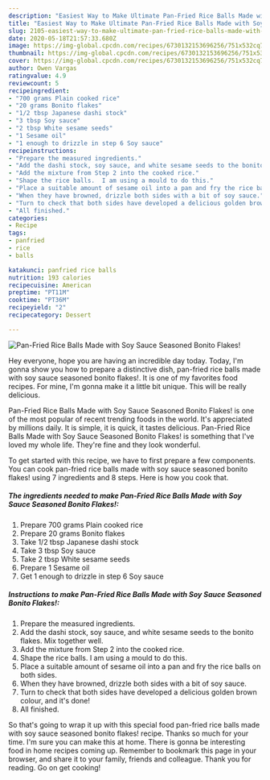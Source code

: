 ```yaml
---
description: "Easiest Way to Make Ultimate Pan-Fried Rice Balls Made with Soy Sauce Seasoned Bonito Flakes!"
title: "Easiest Way to Make Ultimate Pan-Fried Rice Balls Made with Soy Sauce Seasoned Bonito Flakes!"
slug: 2105-easiest-way-to-make-ultimate-pan-fried-rice-balls-made-with-soy-sauce-seasoned-bonito-flakes
date: 2020-05-18T21:57:33.680Z
image: https://img-global.cpcdn.com/recipes/6730132153696256/751x532cq70/pan-fried-rice-balls-made-with-soy-sauce-seasoned-bonito-flakes-recipe-main-photo.jpg
thumbnail: https://img-global.cpcdn.com/recipes/6730132153696256/751x532cq70/pan-fried-rice-balls-made-with-soy-sauce-seasoned-bonito-flakes-recipe-main-photo.jpg
cover: https://img-global.cpcdn.com/recipes/6730132153696256/751x532cq70/pan-fried-rice-balls-made-with-soy-sauce-seasoned-bonito-flakes-recipe-main-photo.jpg
author: Owen Vargas
ratingvalue: 4.9
reviewcount: 5
recipeingredient:
- "700 grams Plain cooked rice"
- "20 grams Bonito flakes"
- "1/2 tbsp Japanese dashi stock"
- "3 tbsp Soy sauce"
- "2 tbsp White sesame seeds"
- "1 Sesame oil"
- "1 enough to drizzle in step 6 Soy sauce"
recipeinstructions:
- "Prepare the measured ingredients."
- "Add the dashi stock, soy sauce, and white sesame seeds to the bonito flakes. Mix together well."
- "Add the mixture from Step 2 into the cooked rice."
- "Shape the rice balls.  I am using a mould to do this."
- "Place a suitable amount of sesame oil into a pan and fry the rice balls on both sides."
- "When they have browned, drizzle both sides with a bit of soy sauce."
- "Turn to check that both sides have developed a delicious golden brown colour, and it&#39;s done!"
- "All finished."
categories:
- Recipe
tags:
- panfried
- rice
- balls

katakunci: panfried rice balls 
nutrition: 193 calories
recipecuisine: American
preptime: "PT11M"
cooktime: "PT36M"
recipeyield: "2"
recipecategory: Dessert

---
```



![Pan-Fried Rice Balls Made with Soy Sauce Seasoned Bonito Flakes!](https://img-global.cpcdn.com/recipes/6730132153696256/751x532cq70/pan-fried-rice-balls-made-with-soy-sauce-seasoned-bonito-flakes-recipe-main-photo.jpg)

Hey everyone, hope you are having an incredible day today. Today, I'm gonna show you how to prepare a distinctive dish, pan-fried rice balls made with soy sauce seasoned bonito flakes!. It is one of my favorites food recipes. For mine, I'm gonna make it a little bit unique. This will be really delicious.

Pan-Fried Rice Balls Made with Soy Sauce Seasoned Bonito Flakes! is one of the most popular of recent trending foods in the world. It's appreciated by millions daily. It is simple, it is quick, it tastes delicious. Pan-Fried Rice Balls Made with Soy Sauce Seasoned Bonito Flakes! is something that I've loved my whole life. They're fine and they look wonderful.




To get started with this recipe, we have to first prepare a few components. You can cook pan-fried rice balls made with soy sauce seasoned bonito flakes! using 7 ingredients and 8 steps. Here is how you cook that.

<!--inarticleads1-->

##### The ingredients needed to make Pan-Fried Rice Balls Made with Soy Sauce Seasoned Bonito Flakes!:

1. Prepare 700 grams Plain cooked rice
1. Prepare 20 grams Bonito flakes
1. Take 1/2 tbsp Japanese dashi stock
1. Take 3 tbsp Soy sauce
1. Take 2 tbsp White sesame seeds
1. Prepare 1 Sesame oil
1. Get 1 enough to drizzle in step 6 Soy sauce




<!--inarticleads2-->

##### Instructions to make Pan-Fried Rice Balls Made with Soy Sauce Seasoned Bonito Flakes!:

1. Prepare the measured ingredients.
1. Add the dashi stock, soy sauce, and white sesame seeds to the bonito flakes. Mix together well.
1. Add the mixture from Step 2 into the cooked rice.
1. Shape the rice balls.  I am using a mould to do this.
1. Place a suitable amount of sesame oil into a pan and fry the rice balls on both sides.
1. When they have browned, drizzle both sides with a bit of soy sauce.
1. Turn to check that both sides have developed a delicious golden brown colour, and it&#39;s done!
1. All finished.




So that's going to wrap it up with this special food pan-fried rice balls made with soy sauce seasoned bonito flakes! recipe. Thanks so much for your time. I'm sure you can make this at home. There is gonna be interesting food in home recipes coming up. Remember to bookmark this page in your browser, and share it to your family, friends and colleague. Thank you for reading. Go on get cooking!
